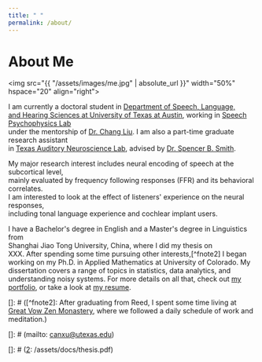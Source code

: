 ```yaml
---
title: " "
permalink: /about/
---
```


# About Me

<img src="{{ "/assets/images/me.jpg" | absolute_url }}"
width="50%" hspace="20" align="right">

I am currently a doctoral student in [Department of Speech, Language,   
and Hearing Sciences at University of Texas at Austin][1], working in [Speech Psychophysics Lab][2]  
under the mentorship of [Dr. Chang Liu][3]. I am also a part-time graduate research assistant  
in [Texas Auditory Neuroscience Lab][4], advised by [Dr. Spencer B. Smith][5].

My major research interest includes neural encoding of speech at the subcortical level,  
mainly evaluated by frequency following responses (FFR) and its behavioral correlates.  
I am interested to look at the effect of listeners' experience on the neural responses,  
including tonal language experience and cochlear implant users.

I have a Bachelor's degree in English and a Master's degree in Linguistics from  
Shanghai Jiao Tong University, China, where I did my thesis on  
XXX. After spending some time pursuing other interests,[^fnote2] I began working on my
Ph.D. in Applied Mathematics at University of Colorado. My dissertation covers a
range of topics in statistics, data analytics, and understanding noisy
systems. For more details on all that, check out [my portfolio](/portfolio/), or
take a look at [my resume][4]. 


[]: # ([^fnote2]: After graduating from Reed, I spent some time living at
	[Great Vow Zen Monastery][3], where we followed a daily schedule of work and
	meditation.)
  
[1]: https://slhs.utexas.edu

[2]: https://slhs.utexas.edu/research/speech-psychophysics-lab

[3]: https://slhs.utexas.edu/faculty/chang-liu

[4]: https://slhs.utexas.edu/research/texas-auditory-neuroscience-lab

[5]: https://slhs.utexas.edu/faculty/spencer-b-smith

[]: # (mailto: canxu@utexas.edu)

[]: # ([2]: /assets/docs/thesis.pdf)

